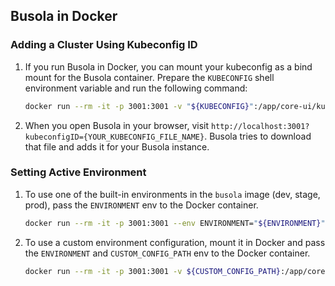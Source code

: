 ## Busola in Docker

### Adding a Cluster Using Kubeconfig ID

1. If you run Busola in Docker, you can mount your kubeconfig as a bind mount for the Busola container. Prepare the `KUBECONFIG` shell environment variable and run the following command:

   ```bash
   docker run --rm -it -p 3001:3001 -v "${KUBECONFIG}":/app/core-ui/kubeconfig/$(basename "${KUBECONFIG}") --pid=host --name busola europe-docker.pkg.dev/kyma-project/prod/busola:latest
   ```

2. When you open Busola in your browser, visit `http://localhost:3001?kubeconfigID={YOUR_KUBECONFIG_FILE_NAME}`. Busola tries to download that file and adds it for your Busola instance.

### Setting Active Environment

1. To use one of the built-in environments in the `busola` image (dev, stage, prod), pass the `ENVIRONMENT` env to the Docker container.

   ```bash
   docker run --rm -it -p 3001:3001 --env ENVIRONMENT="${ENVIRONMENT}" --pid=host --name busola europe-docker.pkg.dev/kyma-project/prod/busola:latest
   ```

2. To use a custom environment configuration, mount it in Docker and pass the `ENVIRONMENT` and `CUSTOM_CONFIG_PATH` env to the Docker container.
   ```bash
   docker run --rm -it -p 3001:3001 -v ${CUSTOM_CONFIG_PATH}:/app/core-ui/environments/ --env ENVIRONMENT="${ENVIRONMENT}" --pid=host --name busola europe-docker.pkg.dev/kyma-project/prod/busola:latest
   ```
